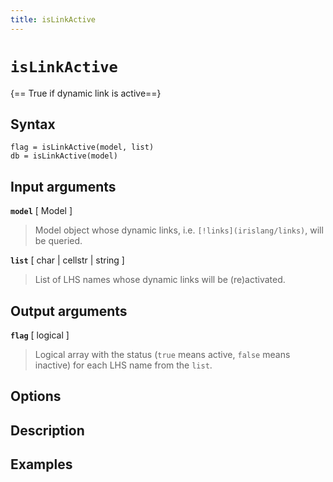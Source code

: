 ```yaml
---
title: isLinkActive
---
```


# `isLinkActive`

{== True if dynamic link is active==}


## Syntax 

    flag = isLinkActive(model, list)
    db = isLinkActive(model)


## Input arguments 

 __`model`__ [ Model ] 
>
> Model object whose dynamic links, i.e. `[!links](irislang/links)`, will
> be queried.
> 

__`list`__ [ char | cellstr | string ]  
>
> List of LHS names whose dynamic links will be (re)activated.
>

## Output arguments 

__`flag`__ [ logical ] 
> 
> Logical array with the status (`true` means active, `false` means
> inactive) for each LHS name from the `list`.
> 


## Options 



## Description 



## Examples

